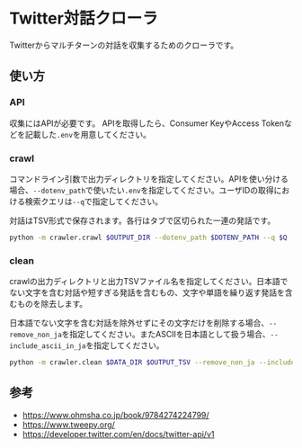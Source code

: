 # Twitter対話クローラ

Twitterからマルチターンの対話を収集するためのクローラです。

## 使い方

### API

収集にはAPIが必要です。
APIを取得したら、Consumer KeyやAccess Tokenなどを記載した`.env`を用意してください。

### crawl

コマンドライン引数で出力ディレクトリを指定してください。APIを使い分ける場合、`--dotenv_path`で使いたい`.env`を指定してください。ユーザIDの取得における検索クエリは`--q`で指定してください。

対話はTSV形式で保存されます。各行はタブで区切られた一連の発話です。

```bash
python -m crawler.crawl $OUTPUT_DIR --dotenv_path $DOTENV_PATH --q $Q
```

### clean

crawlの出力ディレクトリと出力TSVファイル名を指定してください。日本語でない文字を含む対話や短すぎる発話を含むもの、文字や単語を繰り返す発話を含むものを除去します。

日本語でない文字を含む対話を除外せずにその文字だけを削除する場合、`--remove_non_ja`を指定してください。またASCIIを日本語として扱う場合、`--include_ascii_in_ja`を指定してください。

```bash
python -m crawler.clean $DATA_DIR $OUTPUT_TSV --remove_non_ja --include_ascii_in_ja
```

## 参考

- https://www.ohmsha.co.jp/book/9784274224799/
- https://www.tweepy.org/
- https://developer.twitter.com/en/docs/twitter-api/v1
